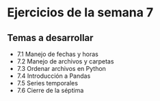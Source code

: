 # Ejercicios de la semana 7

## Temas a desarrollar


- 7.1 Manejo de fechas y horas
- 7.2 Manejo de archivos y carpetas
- 7.3 Ordenar archivos en Python
- 7.4 Introducción a Pandas
- 7.5 Series temporales
- 7.6 Cierre de la séptima
